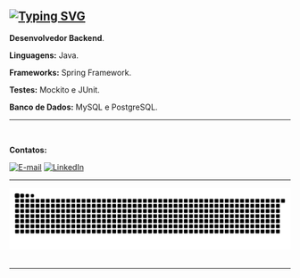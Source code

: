 ## [![Typing SVG](https://readme-typing-svg.demolab.com?font=Fira+Code&weight=600&size=25&pause=1000&color=67CD3A&random=false&width=435&height=40&lines=Ol%C3%A1%2C+eu+sou+o+Renato+%F0%9F%91%BE%F0%9F%93%9A%F0%9F%92%99)](https://git.io/typing-svg)


<p align="left"> 
 <strong>Desenvolvedor Backend</strong>.
</p>

<p align="left">
 <strong> Linguagens:</strong> Java.
</p>
<p align="left">
 <strong> Frameworks:</strong> Spring Framework.
</p>
<p align="left">
 <strong> Testes:</strong> Mockito e JUnit.
</p>
<p align="left">
 <strong> Banco de Dados:</strong> MySQL e PostgreSQL.
</p>

<hr>
<br>
<p align="left">
<strong>Contatos:</strong>
</p>

[![E-mail](https://img.shields.io/badge/-Email-000?style=for-the-badge&logo=microsoft-outlook&logoColor=67CD3A&color:FFF)](mailto:renatof4rias@gmail.com)
[![LinkedIn](https://img.shields.io/badge/-LinkedIn-000?style=for-the-badge&logo=linkedin&logoColor=67CD3A&color:FFF)](https://www.linkedin.com/in/renato-goncalves-farias/)
<hr>

<picture>
  <source media="(prefers-color-scheme: dark)" srcset="https://raw.githubusercontent.com/renatof4rias/renatof4rias/output/github-contribution-grid-snake-dark.svg">
  <source media="(prefers-color-scheme: light)" srcset="https://raw.githubusercontent.com/renatof4rias/renatof4rias/output/github-contribution-grid-snake.svg">
  <img alt="github contribution grid snake animation" src="https://raw.githubusercontent.com/renatof4rias/renatof4rias/output/github-contribution-grid-snake.svg">
</picture>
<br><br>
<hr>
